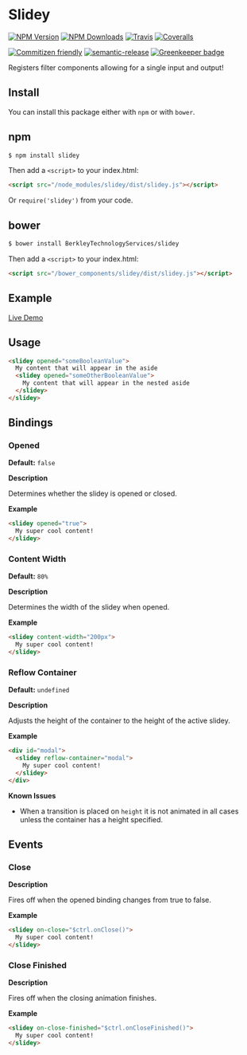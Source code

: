 # Slidey

[![NPM Version][npm-version-image]][npm-url]
[![NPM Downloads][npm-downloads-image]][npm-url]
[![Travis][travis-ci-image]][travis-ci-url]
[![Coveralls][coveralls-image]][coveralls-url]

[![Commitizen friendly][commitizen-image]][commitizen-url]
[![semantic-release][semantic-release-image]][semantic-release-url]
[![Greenkeeper badge][greenkeeper-image]][greenkeeper-url]

Registers filter components allowing for a single input and output!

## Install

You can install this package either with `npm` or with `bower`.

## npm

```sh
$ npm install slidey
```
Then add a `<script>` to your index.html:
```html
<script src="/node_modules/slidey/dist/slidey.js"></script>
```
Or `require('slidey')` from your code.

## bower

```sh
$ bower install BerkleyTechnologyServices/slidey
```
Then add a `<script>` to your index.html:
```html
<script src="/bower_components/slidey/dist/slidey.js"></script>
```

## Example

[Live Demo](https://jsbin.com/yodaway/edit?html,output)

## Usage

```html
<slidey opened="someBooleanValue">
  My content that will appear in the aside
  <slidey opened="someOtherBooleanValue">
    My content that will appear in the nested aside
  </slidey>
</slidey>
```

## Bindings

### Opened

**Default:** `false`

**Description**

Determines whether the slidey is opened or closed.

**Example**

```html
<slidey opened="true">
  My super cool content!
</slidey>
```

### Content Width

**Default:** `80%`

**Description**

Determines the width of the slidey when opened.

**Example**

```html
<slidey content-width="200px">
  My super cool content!
</slidey>
```

### Reflow Container

**Default:** `undefined`

**Description**

Adjusts the height of the container to the height of the active slidey.

**Example**

```html
<div id="modal">
  <slidey reflow-container="modal">
    My super cool content!
  </slidey>
</div>
```

**Known Issues**

- When a transition is placed on `height` it is not animated in all cases unless the container has a height specified.

## Events

### Close

**Description**

Fires off when the opened binding changes from true to false.

**Example**

```html
<slidey on-close="$ctrl.onClose()">
  My super cool content!
</slidey>
```

### Close Finished

**Description**

Fires off when the closing animation finishes.

**Example**

```html
<slidey on-close-finished="$ctrl.onCloseFinished()">
  My super cool content!
</slidey>
```

[npm-version-image]: http://img.shields.io/npm/v/@bts/slidey.svg?style=flat
[npm-downloads-image]: http://img.shields.io/npm/dm/@bts/slidey.svg?style=flat
[npm-url]: https://npmjs.org/package/@bts/slidey

[travis-ci-image]: https://img.shields.io/travis/BerkleyTechnologyServices/slidey.svg?style=flat
[travis-ci-url]: https://travis-ci.org/BerkleyTechnologyServices/slidey

[coveralls-image]: https://img.shields.io/coveralls/BerkleyTechnologyServices/slidey/master.svg
[coveralls-url]: https://coveralls.io/github/BerkleyTechnologyServices/slidey

[commitizen-image]: https://img.shields.io/badge/commitizen-friendly-brightgreen.svg
[commitizen-url]: http://commitizen.github.io/cz-cli/

[semantic-release-url]: https://github.com/semantic-release/semantic-release
[semantic-release-image]: https://img.shields.io/badge/%20%20%F0%9F%93%A6%F0%9F%9A%80-semantic--release-e10079.svg

[greenkeeper-image]: https://badges.greenkeeper.io/BerkleyTechnologyServices/slidey.svg
[greenkeeper-url]: https://greenkeeper.io
